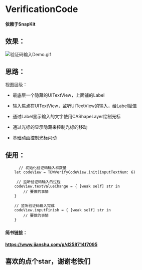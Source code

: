 # VerificationCode

#### 依赖于SnapKit
 

## 效果：
![验证码输入Demo.gif](https://upload-images.jianshu.io/upload_images/2094754-768de1c89184e230.gif?imageMogr2/auto-orient/strip)


## 思路：
视图层级：


- 最底层一个隐藏的UITextView，上面铺的Label

- 输入焦点在UITextView，监听UITextView的输入，给Label赋值

- 通过Label显示输入的文字使用CAShapeLayer绘制光标

- 通过光标的显示隐藏来控制光标的移动

- 基础动画控制光标闪动



## 使用：
          // 初始化验证码输入框数量
        let codeView = TDWVerifyCodeView.init(inputTextNum: 6)
    
         // 监听验证码输入的过程
        codeView.textValueChange = { [weak self] str in
            // 要做的事情
        }
        
        // 监听验证码输入完成
        codeView.inputFinish = { [weak self] str in
            // 要做的事情
        }
###


#### 简书链接：
#### https://www.jianshu.com/p/d258714f7095

## 喜欢的点个star，谢谢老铁们

